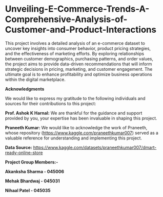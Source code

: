 # Unveiling-E-Commerce-Trends-A-Comprehensive-Analysis-of-Customer-and-Product-Interactions

This project involves a detailed analysis of an e-commerce dataset to uncover key insights into consumer behavior, product pricing strategies, and the effectiveness of marketing efforts. By exploring relationships between customer demographics, purchasing patterns, and order values, the project aims to provide data-driven recommendations that will inform strategic decisions in pricing, marketing, and customer engagement. The ultimate goal is to enhance profitability and optimize business operations within the digital marketplace.

**Acknowledgments**

We would like to express my gratitude to the following individuals and sources for their contributions to this project:

**Prof. Ashok K Harnal:** We are thankful for the guidance and support provided by you, your expertise has been invaluable in shaping this project.

**Praneeth Kumar:** We would like to acknowledge the work of Praneeth, whose repository (https://www.kaggle.com/praneethkumar007) served as a valuable reference for understanding and implementing this project.

**Data Source:** https://www.kaggle.com/datasets/praneethkumar007/dmart-ready-online-store




**Project Group Members:-**

**Akanksha Sharma - 045006**

**Mehak Bhardwaj - 045031**

**Nihaal Patel - 045035**
